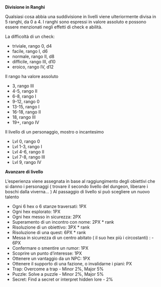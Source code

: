 **Divisione in Ranghi**

Qualsiasi cosa abbia una suddivisione in  livelli viene ulteriormente divisa in 5 ranghi, da 0 a 4.
I ranghi sono espressi in valore assoluto e possono essere menzionati negli effetti di check e abilità.

La difficoltà di un check:
- triviale, rango 0, d4
- facile, rango I, d6
- normale, rango II, d8 
- difficile, rango III, d10
- eroico, rango IV, d12

Il rango ha valore assoluto

- 3, rango III
- 4-5, rango II
- 6-8, rango I
- 9-12, rango 0
- 13-15, rango I
- 16-18, rango II
- 18, rango III
- 19+, rango IV

Il livello di un personaggio, mostro o incantesimo
- Lvl 0, rango 0
- Lvl 1-3, rango I
- Lvl 4-6, rango II
- Lvl 7-8, rango III
- Lvl 9, rango IV


**Avanzare di livello**

L’esperienza viene assegnata in base al raggiungimento degli obiettivi che si danno i personaggi ( trovare il secondo livello del dungeon, liberare i boschi dalla viverna… )
Al passaggio di livello si può scegliere un nuovo talento
	
- Ogni 6 hex o 6 stanze traversati: 1PX
- Ogni hex esplorato: 1PX
- Ogni hex messo in sicurezza: 2PX
- Superamento di un incontro con nome: 2PX * rank
- Risoluzione di un obiettivo: 3PX * rank
- Risoluzione di una quest: 6PX * rank
- Messa in sicurezza di un centro abitato ( il suo hex più i circostanti) : - 6PX
- Confermare o smentire un rumor: 1PX
- Scoprire un punto d’interesse: 1PX
- Ottenere un vantaggio da un NPC: 1PX
- Ottenere il supporto di una fazione, o invalidarne i piani: PX
- Trap: Overcome a trap - Minor 2%, Major 5%
- Puzzle: Solve a puzzle - Minor 2%, Major 5%
- Secret: Find a secret or interpret hidden lore - 2%
